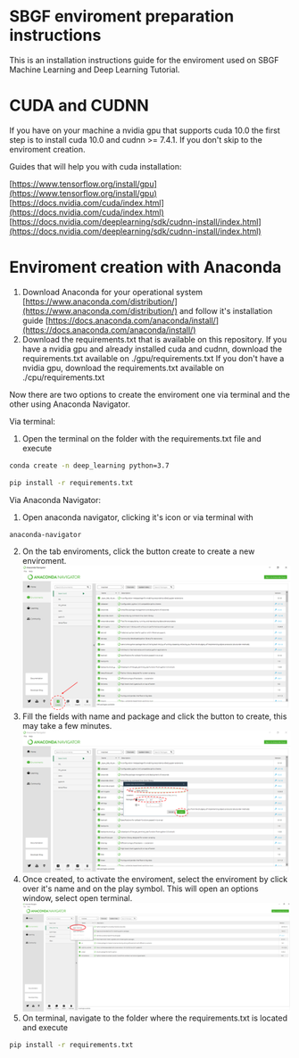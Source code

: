 # SBGF enviroment preparation instructions
This is an installation instructions guide for the enviroment used on SBGF Machine Learning and Deep Learning Tutorial.

# CUDA and CUDNN

If you have on your machine a nvidia gpu that supports cuda 10.0 the first step is to install cuda 10.0 and cudnn >= 7.4.1. If you don't  skip to the enviroment creation.

Guides that will help you with cuda installation:

[https://www.tensorflow.org/install/gpu](https://www.tensorflow.org/install/gpu)
[https://docs.nvidia.com/cuda/index.html](https://docs.nvidia.com/cuda/index.html)
[https://docs.nvidia.com/deeplearning/sdk/cudnn-install/index.html](https://docs.nvidia.com/deeplearning/sdk/cudnn-install/index.html)

# Enviroment creation with Anaconda

1. Download Anaconda for your operational system [https://www.anaconda.com/distribution/](https://www.anaconda.com/distribution/) and follow it's installation guide [https://docs.anaconda.com/anaconda/install/](https://docs.anaconda.com/anaconda/install/)
2. Download the requirements.txt that is available on this repository.
    If you have a nvidia gpu and already installed cuda and cudnn, download the requirements.txt available on ./gpu/requirements.txt
    If you don't have a nvidia gpu, download the requirements.txt available on ./cpu/requirements.txt

Now there are two options to create the enviroment one via terminal and the other using Anaconda Navigator.

Via terminal:
1. Open the terminal on the folder with the requirements.txt file and execute
  ```sh
  conda create -n deep_learning python=3.7
  ```
  ```sh
  pip install -r requirements.txt
  ```
  
Via Anaconda Navigator:
1. Open anaconda navigator, clicking it's icon or via terminal with 
  ```sh
  anaconda-navigator
  ```
2. On the tab enviroments, click the button create to create a new enviroment.
![](createbutton.png)
3. Fill the fields with name and package and click the button to create, this may take a few minutes.
![](createbuttonoptions.png)
4. Once created, to activate the enviroment, select the enviroment by click over it's name and on the play symbol. This will open an options window, select open terminal.
![](envoptions.png)
5. On terminal, navigate to the folder where the requirements.txt is located and execute
  ```sh
  pip install -r requirements.txt
  ```
  



